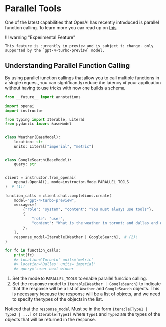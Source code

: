 # Parallel Tools

One of the latest capabilities that OpenAI has recently introduced is parallel function calling.
To learn more you can read up on [this](https://platform.openai.com/docs/guides/function-calling/parallel-function-calling)

!!! warning "Experimental Feature"

    This feature is currently in preview and is subject to change. only supported by the `gpt-4-turbo-preview` model.

## Understanding Parallel Function Calling

By using parallel function callings that allow you to call multiple functions in a single request, you can significantly reduce the latency of your application without having to use tricks with now one builds a schema.

```python hl_lines="19 31"
from __future__ import annotations

import openai
import instructor

from typing import Iterable, Literal
from pydantic import BaseModel


class Weather(BaseModel):
    location: str
    units: Literal["imperial", "metric"]


class GoogleSearch(BaseModel):
    query: str


client = instructor.from_openai(
    openai.OpenAI(), mode=instructor.Mode.PARALLEL_TOOLS
)  # (1)!

function_calls = client.chat.completions.create(
    model="gpt-4-turbo-preview",
    messages=[
        {"role": "system", "content": "You must always use tools"},
        {
            "role": "user",
            "content": "What is the weather in toronto and dallas and who won the super bowl?",
        },
    ],
    response_model=Iterable[Weather | GoogleSearch],  # (2)!
)

for fc in function_calls:
    print(fc)
    #> location='Toronto' units='metric'
    #> location='Dallas' units='imperial'
    #> query='super bowl winner'
```

1. Set the mode to `PARALLEL_TOOLS` to enable parallel function calling.
2. Set the response model to `Iterable[Weather | GoogleSearch]` to indicate that the response will be a list of `Weather` and `GoogleSearch` objects. This is necessary because the response will be a list of objects, and we need to specify the types of the objects in the list.

Noticed that the `response_model` Must be in the form `Iterable[Type1 | Type2 | ...]` or `Iterable[Type1]` where `Type1` and `Type2` are the types of the objects that will be returned in the response.
